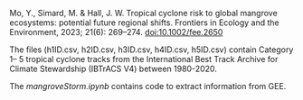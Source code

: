 Mo, Y., Simard, M. & Hall, J. W. Tropical cyclone risk to global mangrove ecosystems: potential future regional shifts. Frontiers in Ecology and the Environment, 2023; 21(6): 269–274. [doi:10.1002/fee.2650](https://esajournals.onlinelibrary.wiley.com/doi/10.1002/fee.2650)


The files (h1ID.csv, h2ID.csv, h3ID.csv, h4ID.csv, h5ID.csv) contain Category 1– 5 tropical cyclone tracks from the International Best Track Archive for Climate Stewardship (IBTrACS  V4) between 1980-2020.

The _mangroveStorm.ipynb_ contains code to extract information from GEE. 
